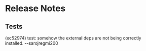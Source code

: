 
# Release Notes

## Tests
(ec52974) test: somehow the external deps are not being correctly installed. --sarojregmi200

